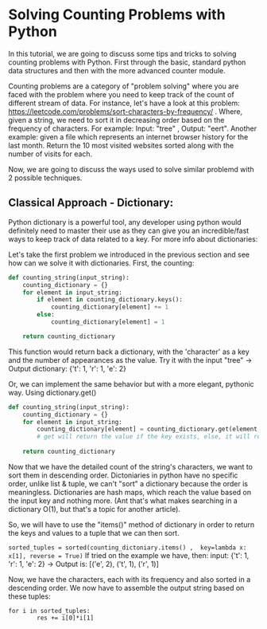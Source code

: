 # Solving Counting Problems with Python

In this tutorial, we are going to discuss some tips and tricks to solving counting problems with Python. First through the basic, standard python data structures
and then with the more advanced counter module.

Counting problems are a category of "problem solving" where you are faced with the problem where you need to keep track of the count of different stream of data. 
For instance, let's have a look at this problem: https://leetcode.com/problems/sort-characters-by-frequency/ . Where, given a string, we need to
sort it in decreasing order based on the frequency of characters. For example: Input: "tree" , Output: "eert".
Another example: given a file which represents an internet browser history for the last month. Return the 10 most visited websites sorted along with the number of visits
for each.

Now, we are going to discuss the ways used to solve similar problemd with 2 possible techniques.

## Classical Approach - Dictionary:
Python dictionary is a powerful tool, any developer using python would definitely need to master their use as they can give you an incredible/fast ways to keep track of data related to a key. 
For more info about dictionaries:

Let's take the first problem we introduced in the previous section and see how can we solve it with dictionaries.
First, the counting:

```python
def counting_string(input_string):
    counting_dictionary = {}
    for element in input_string:
        if element in counting_dictionary.keys():
            counting_dictionary[element] += 1
        else:
            counting_dictionary[element] = 1

    return counting_dictionary
```

This function would return back a dictionary, with the 'character' as a key and the number of appearances as the value. 
Try it with the input "tree" -> Output dictionary: {'t': 1, 'r': 1, 'e': 2}

Or, we can implement the same behavior but with a more elegant, pythonic way. Using dictionary.get()

```python
def counting_string(input_string):
    counting_dictionary = {}
    for element in input_string:
        counting_dictionary[element] = counting_dictionary.get(element, 0) + 1  
        # get will return the value if the key exists, else, it will return 0
        
    return counting_dictionary
```

Now that we have the detailed count of the string's characters, we want to sort them in descending order. 
Dictoniaries in python have no specific order, unlike list & tuple, we can't "sort" a dictionary because the order is meaningless. Dictionaries are hash maps, which reach the value based on the input key and nothing more. (Ant that's what makes searching in a dictionary O(1), but that's a topic for another article).

So, we will have to use the "items()" method of dictionary in order to return the keys and values to a tuple that we can then sort.

``` sorted_tuples = sorted(counting_dictoniary.items() ,  key=lambda x: x[1], reverse = True) ```
If tried on the example we have, then: input: {'t': 1, 'r': 1, 'e': 2} -> Output is: [('e', 2), ('t', 1), ('r', 1)]

Now, we have the characters, each with its frequency and also sorted in a descending order. We now have to assemble the output string based on these tuples:
```
for i in sorted_tuples:
        res += i[0]*i[1]

```

